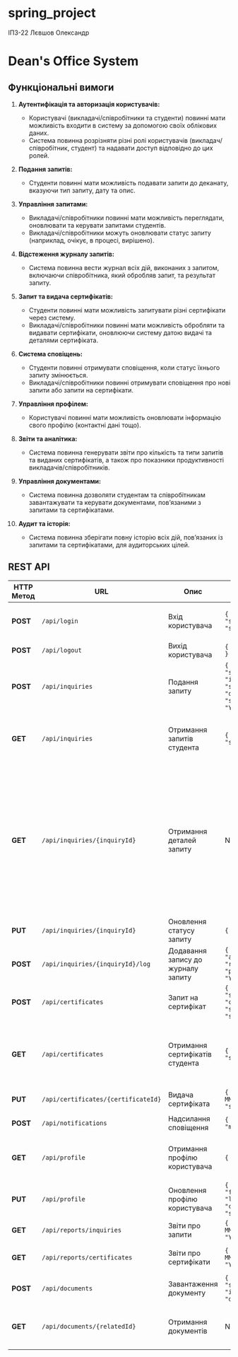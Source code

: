 # spring_project
ІПЗ-22 Лєвшов Олександр
# Dean's Office System

## Функціональні вимоги

1. **Аутентифікація та авторизація користувачів:**
   - Користувачі (викладачі/співробітники та студенти) повинні мати можливість входити в систему за допомогою своїх облікових даних.
   - Система повинна розрізняти різні ролі користувачів (викладач/співробітник, студент) та надавати доступ відповідно до цих ролей.

2. **Подання запитів:**
   - Студенти повинні мати можливість подавати запити до деканату, вказуючи тип запиту, дату та опис.

3. **Управління запитами:**
   - Викладачі/співробітники повинні мати можливість переглядати, оновлювати та керувати запитами студентів.
   - Викладачі/співробітники можуть оновлювати статус запиту (наприклад, очікує, в процесі, вирішено).

4. **Відстеження журналу запитів:**
   - Система повинна вести журнал всіх дій, виконаних з запитом, включаючи співробітника, який обробляв запит, та результат запиту.

5. **Запит та видача сертифікатів:**
   - Студенти повинні мати можливість запитувати різні сертифікати через систему.
   - Викладачі/співробітники повинні мати можливість обробляти та видавати сертифікати, оновлюючи систему датою видачі та деталями сертифіката.

6. **Система сповіщень:**
   - Студенти повинні отримувати сповіщення, коли статус їхнього запиту змінюється.
   - Викладачі/співробітники повинні отримувати сповіщення про нові запити або запити на сертифікати.

7. **Управління профілем:**
   - Користувачі повинні мати можливість оновлювати інформацію свого профілю (контактні дані тощо).

8. **Звіти та аналітика:**
   - Система повинна генерувати звіти про кількість та типи запитів та виданих сертифікатів, а також про показники продуктивності викладачів/співробітників.

9. **Управління документами:**
   - Система повинна дозволяти студентам та співробітникам завантажувати та керувати документами, пов’язаними з запитами та сертифікатами.

10. **Аудит та історія:**
    - Система повинна зберігати повну історію всіх дій, пов’язаних із запитами та сертифікатами, для аудиторських цілей.

## REST API

| HTTP Метод | URL | Опис | Параметри запиту | Приклад відповіді |
|------------|-----|------|------------------|-------------------|
| **POST** | `/api/login` | Вхід користувача | `{ "username": "string", "password": "string" }` | `{ "token": "jwt_token", "role": "student/faculty" }` |
| **POST** | `/api/logout` | Вихід користувача | `{ "token": "jwt_token" }` | `{ "message": "Вихід успішний" }` |
| **POST** | `/api/inquiries` | Подання запиту | `{ "studentId": "string", "inquiryType": "string", "description": "string", "date": "YYYY-MM-DD" }` | `{ "inquiryId": "string", "status": "pending" }` |
| **GET** | `/api/inquiries` | Отримання запитів студента | `{ "studentId": "string" }` | `[ { "inquiryId": "string", "inquiryType": "string", "date": "YYYY-MM-DD", "status": "string" } ]` |
| **GET** | `/api/inquiries/{inquiryId}` | Отримання деталей запиту | None | `{ "inquiryId": "string", "studentId": "string", "inquiryType": "string", "description": "string", "date": "YYYY-MM-DD", "status": "string", "logs": [ { "logId": "string", "staffId": "string", "processingDate": "YYYY-MM-DD", "actions": "string", "result": "string" } ] }` |
| **PUT** | `/api/inquiries/{inquiryId}` | Оновлення статусу запиту | `{ "status": "string" }` | `{ "message": "Запит успішно оновлено" }` |
| **POST** | `/api/inquiries/{inquiryId}/log` | Додавання запису до журналу запиту | `{ "staffId": "string", "actions": "string", "result": "string", "processingDate": "YYYY-MM-DD" }` | `{ "logId": "string" }` |
| **POST** | `/api/certificates` | Запит на сертифікат | `{ "studentId": "string", "certificateType": "string", "details": "string" }` | `{ "certificateId": "string", "status": "pending" }` |
| **GET** | `/api/certificates` | Отримання сертифікатів студента | `{ "studentId": "string" }` | `[ { "certificateId": "string", "certificateType": "string", "issueDate": "YYYY-MM-DD", "status": "string" } ]` |
| **PUT** | `/api/certificates/{certificateId}` | Видача сертифіката | `{ "issueDate": "YYYY-MM-DD", "content": "string" }` | `{ "message": "Сертифікат успішно видано" }` |
| **POST** | `/api/notifications` | Надсилання сповіщення | `{ "userId": "string", "message": "string" }` | `{ "notificationId": "string" }` |
| **GET** | `/api/profile` | Отримання профілю користувача | `{ "userId": "string" }` | `{ "firstName": "string", "lastName": "string", "contactInfo": "string" }` |
| **PUT** | `/api/profile` | Оновлення профілю користувача | `{ "userId": "string", "firstName": "string", "lastName": "string", "contactInfo": "string" }` | `{ "message": "Профіль успішно оновлено" }` |
| **GET** | `/api/reports/inquiries` | Звіти про запити | `{ "startDate": "YYYY-MM-DD", "endDate": "YYYY-MM-DD" }` | `[ { "inquiryType": "string", "count": "number" } ]` |
| **GET** | `/api/reports/certificates` | Звіти про сертифікати | `{ "startDate": "YYYY-MM-DD", "endDate": "YYYY-MM-DD" }` | `[ { "certificateType": "string", "count": "number" } ]` |
| **POST** | `/api/documents` | Завантаження документу | `{ "relatedId": "string", "type": "inquiry/certificate", "document": "file" }` | `{ "documentId": "string", "uploadDate": "YYYY-MM-DD" }` |
| **GET** | `/api/documents/{relatedId}` | Отримання документів | None | `[ { "documentId": "string", "uploadDate": "YYYY-MM-DD", "fileUrl": "string" } ]` |

